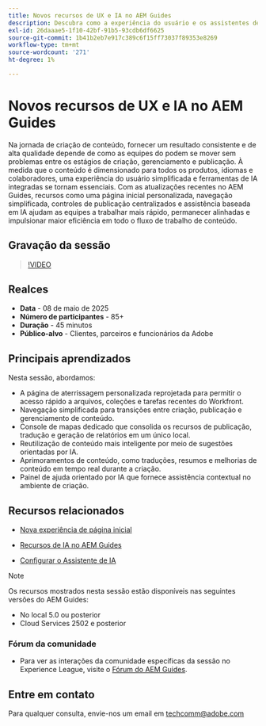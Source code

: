 ```yaml
---
title: Novos recursos de UX e IA no AEM Guides
description: Descubra como a experiência do usuário e os assistentes de IA reprojetados no AEM Guides otimizam a criação, melhoram a navegação e adicionam inteligência em tempo real aos seus fluxos de trabalho de conteúdo.
exl-id: 26daaae5-1f10-42bf-91b5-93cdb6df6625
source-git-commit: 1b41b2eb7e917c389c6f15ff73037f89353e8269
workflow-type: tm+mt
source-wordcount: '271'
ht-degree: 1%

---
```


# Novos recursos de UX e IA no AEM Guides

Na jornada de criação de conteúdo, fornecer um resultado consistente e de alta qualidade depende de como as equipes do podem se mover sem problemas entre os estágios de criação, gerenciamento e publicação. À medida que o conteúdo é dimensionado para todos os produtos, idiomas e colaboradores, uma experiência do usuário simplificada e ferramentas de IA integradas se tornam essenciais. Com as atualizações recentes no AEM Guides, recursos como uma página inicial personalizada, navegação simplificada, controles de publicação centralizados e assistência baseada em IA ajudam as equipes a trabalhar mais rápido, permanecer alinhadas e impulsionar maior eficiência em todo o fluxo de trabalho de conteúdo.


## Gravação da sessão

>[!VIDEO](https://video.tv.adobe.com/v/3458396/?quality=12&learn=on)

## Realces

- **Data** - 08 de maio de 2025
- **Número de participantes** - 85+
- **Duração** - 45 minutos
- **Público-alvo** - Clientes, parceiros e funcionários da Adobe

## Principais aprendizados

Nesta sessão, abordamos:
- A página de aterrissagem personalizada reprojetada para permitir o acesso rápido a arquivos, coleções e tarefas recentes do Workfront.
- Navegação simplificada para transições entre criação, publicação e gerenciamento de conteúdo.
- Console de mapas dedicado que consolida os recursos de publicação, tradução e geração de relatórios em um único local.
- Reutilização de conteúdo mais inteligente por meio de sugestões orientadas por IA.
- Aprimoramentos de conteúdo, como traduções, resumos e melhorias de conteúdo em tempo real durante a criação.
- Painel de ajuda orientado por IA que fornece assistência contextual no ambiente de criação.


## Recursos relacionados

- [Nova experiência de página inicial](https://experienceleague.adobe.com/pt-br/docs/experience-manager-guides/using/user-guide/home-page/intro-home-page)

- [Recursos de IA no AEM Guides](https://experienceleague.adobe.com/pt-br/docs/experience-manager-guides/using/user-guide/ai-assistant-aem/ai-assistant)

- [Configurar o Assistente de IA](https://experienceleague.adobe.com/pt-br/docs/experience-manager-guides/using/install-guide/cs-ig/web-editor-configs-cs/conf-smart-suggestions)



>[!NOTE]
>
> Os recursos mostrados nesta sessão estão disponíveis nas seguintes versões do AEM Guides:
> - No local 5.0 ou posterior
> - Cloud Services 2502 e posterior


### Fórum da comunidade

- Para ver as interações da comunidade específicas da sessão no Experience League, visite o [Fórum do AEM Guides](https://experienceleaguecommunities.adobe.com/t5/experience-manager-guides/bd-p/xml-documentation-discussions?profile.language=pt).


## Entre em contato

Para qualquer consulta, envie-nos um email em <techcomm@adobe.com>
